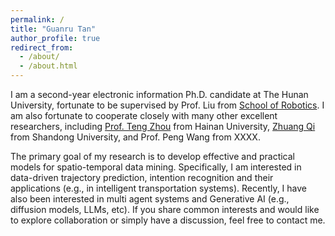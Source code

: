```yaml
---
permalink: /
title: "Guanru Tan"
author_profile: true
redirect_from: 
  - /about/
  - /about.html
---
```


I am a second-year electronic information Ph.D. candidate at The Hunan University, fortunate to be supervised by Prof. Liu from [School of Robotics](https://robotics.hnu.edu.cn/). I am also fortunate to cooperate closely with many other excellent researchers, including [Prof. Teng Zhou](http://zhouteng.net/) from Hainan University, [Zhuang Qi](https://scholar.google.com/citations?user=l7wxjVwAAAAJ&hl=en&oi=ao) from Shandong University, and Prof. Peng Wang from XXXX.

The primary goal of my research is to develop effective and practical models for spatio-temporal data mining. Specifically, I am interested in data-driven trajectory prediction, intention recognition and their applications (e.g., in intelligent transportation systems). Recently, I have also been interested in multi agent systems and Generative AI (e.g., diffusion models, LLMs, etc). If you share common interests and would like to explore collaboration or simply have a discussion, feel free to contact me.
